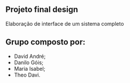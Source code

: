 ## Projeto final design 
Elaboração de interface de um sistema completo

## Grupo composto por:
- David André;
- Danilo Góis;
- Maria Isabel;
- Theo Davi.
